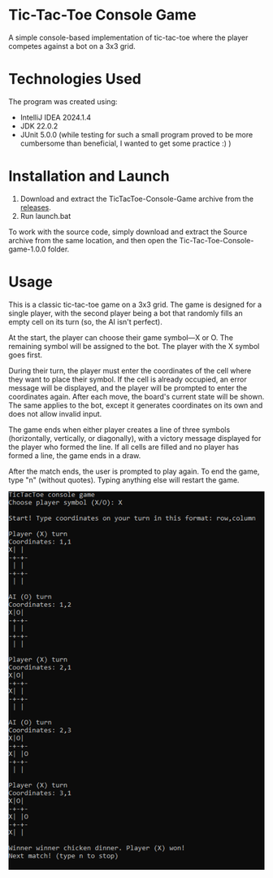 # Tic-Tac-Toe Console Game

A simple console-based implementation of tic-tac-toe where the player competes against a bot on a 3x3 grid.

# Technologies Used

The program was created using:
* IntelliJ IDEA 2024.1.4
* JDK 22.0.2
* JUnit 5.0.0 (while testing for such a small program proved to be more cumbersome than beneficial, I wanted to get some practice :) )

# Installation and Launch

1. Download and extract the TicTacToe-Console-Game archive from the [releases](https://github.com/qwert312/Tic-Tac-Toe-Console-game/releases/latest).
2. Run launch.bat

To work with the source code, simply download and extract the Source archive from the same location, and then open the Tic-Tac-Toe-Console-game-1.0.0 folder.

# Usage

This is a classic tic-tac-toe game on a 3x3 grid. The game is designed for a single player, with the second player being a bot that randomly fills an empty cell on its turn (so, the AI isn't perfect).

At the start, the player can choose their game symbol—X or O. The remaining symbol will be assigned to the bot. The player with the X symbol goes first.

During their turn, the player must enter the coordinates of the cell where they want to place their symbol. If the cell is already occupied, an error message will be displayed, and the player will be prompted to enter the coordinates again. After each move, the board's current state will be shown. The same applies to the bot, except it generates coordinates on its own and does not allow invalid input.

The game ends when either player creates a line of three symbols (horizontally, vertically, or diagonally), with a victory message displayed for the player who formed the line. If all cells are filled and no player has formed a line, the game ends in a draw.

After the match ends, the user is prompted to play again. To end the game, type "n" (without quotes). Typing anything else will restart the game.

![alt text](images/image.png)